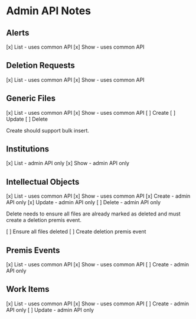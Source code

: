 # Admin API Notes

## Alerts

[x] List - uses common API
[x] Show - uses common API

## Deletion Requests

[x] List - uses common API
[x] Show - uses common API

## Generic Files

[x] List - uses common API
[x] Show - uses common API
[ ] Create
[ ] Update
[ ] Delete

Create should support bulk insert.

## Institutions

[x] List - admin API only
[x] Show - admin API only

## Intellectual Objects

[x] List - uses common API
[x] Show - uses common API
[x] Create - admin API only
[x] Update - admin API only
[ ] Delete - admin API only

Delete needs to ensure all files are already marked as deleted and must create a deletion premis event.

[ ] Ensure all files deleted
[ ] Create deletion premis event

## Premis Events

[x] List - uses common API
[x] Show - uses common API
[ ] Create - admin API only

## Work Items

[x] List - uses common API
[x] Show - uses common API
[ ] Create - admin API only
[ ] Update - admin API only
